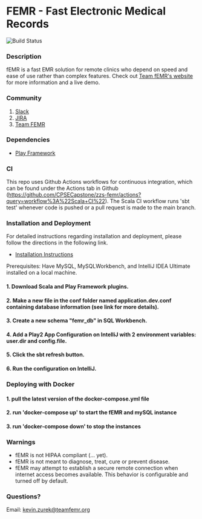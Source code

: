 # FEMR - Fast Electronic Medical Records

![Build Status](https://codebuild.us-east-1.amazonaws.com/badges?uuid=eyJlbmNyeXB0ZWREYXRhIjoiMVBXNWNSMnZsYkgxb05IYS9rclF4eE9QcVdZT1JBNWI1V3RucFd1cXd4ZVEzTzZ5ZWREaEJJRXRDbExyY243eG05VVV4cWVkQXlMelN1bnkxY2dHUUlZPSIsIml2UGFyYW1ldGVyU3BlYyI6IjlCTnI2U0hvU00yNjROQnQiLCJtYXRlcmlhbFNldFNlcmlhbCI6MX0%3D&branch=master)

### Description

fEMR is a fast EMR solution for remote clinics who depend on speed and ease of use rather than complex features. Check out [Team fEMR's website](https://teamfemr.org) for more information and a live demo.

### Community
1. [Slack](http://teamfemr.org/slack.html)
2. [JIRA](https://teamfemr.atlassian.net)
3. [Team FEMR](https://teamfemr.org)

### Dependencies

* [Play Framework](http://www.playframework.com/)

### CI
This repo uses Github Actions workflows for continuous integration, which can be found under the Actions tab in Github (https://github.com/CPSECapstone/zzs-femr/actions?query=workflow%3A%22Scala+CI%22). The Scala CI workflow runs 'sbt test' whenever code is pushed or a pull request is made to the main branch.

### Installation and Deployment

For detailed instructions regarding installation and deployment, please follow the directions in the following link.   
* [Installation Instructions](https://docs.google.com/document/d/1CLDNAvnc_doWw2OGKpXw11MguEUsex2o14ifo-qf5jA/edit?usp=sharing)

Prerequisites: Have MySQL, MySQLWorkbench, and IntelliJ IDEA Ultimate installed on a local machine.  
#### 1. Download Scala and Play Framework plugins.
#### 2. Make a new file in the conf folder named application.dev.conf containing database information (see link for more details).
#### 3. Create a new schema "femr_db" in SQL Workbench.
#### 4. Add a Play2 App Configuration on IntelliJ with 2 environment variables: user.dir and config.file.
#### 5. Click the sbt refresh button.
#### 6. Run the configuration on IntelliJ.

### Deploying with Docker

#### 1. pull the latest version of the docker-compose.yml file
#### 2. run 'docker-compose up' to start the fEMR and mySQL instance
#### 3. run 'docker-compose down' to stop the instances

### Warnings

* fEMR is not HIPAA compliant (... yet).
* fEMR is not meant to diagnose, treat, cure or prevent disease.
* fEMR may attempt to establish a secure remote connection when internet access becomes available. This behavior is configurable and turned off by default.

### Questions?

Email: kevin.zurek@teamfemr.org
